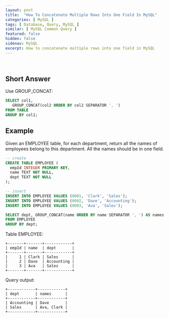 ```yaml
---
layout: post
title:  "How To Concatenate Multiple Rows Into One Field In MySQL"
categories: [ MySQL ]
tags: [ Database, Query, MySQL ]
similar: [ MySQL Common Query ]
featured: false
hidden: false
sidenav: MySQL
excerpt: How to concatenate multiple rows into one field in MySQL
---
```


<br />

## Short Answer

Use GROUP_CONCAT:

```sql
SELECT col1,
   GROUP_CONCAT(col2 ORDER BY col2 SEPARATOR ', ')
FROM TABLE
GROUP BY col1;
```


## Example

Given an EMPLOYEE table, for each department, return all the names of employees belong to this department. All the names should be in one field.

```sql
-- create
CREATE TABLE EMPLOYEE (
  empId INTEGER PRIMARY KEY,
  name TEXT NOT NULL,
  dept TEXT NOT NULL
);

-- insert
INSERT INTO EMPLOYEE VALUES (0001, 'Clark', 'Sales');
INSERT INTO EMPLOYEE VALUES (0002, 'Dave', 'Accounting');
INSERT INTO EMPLOYEE VALUES (0003, 'Ava', 'Sales');

SELECT dept, GROUP_CONCAT(name ORDER BY name SEPARATOR ', ') AS names
FROM EMPLOYEE
GROUP BY dept;
```

Table EMPLOYEE:
```
+-------+-------+------------+
| empId	| name  | dept       |
+-------+-------+------------+
|     1 | Clark	| Sales      |
|     2	| Dave	| Accounting |
|     3	| Ava	| Sales      |
+-------+-------+------------+
```

Query output:
```
+------------+------------+
| dept       | names      |
+------------+------------+
| Accounting | Dave       |
| Sales      | Ava, Clark |
+------------+------------+
```








